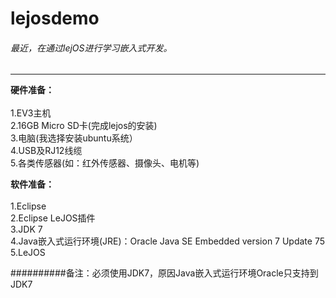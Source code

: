 # lejosdemo


###### 最近，在通过lejOS进行学习嵌入式开发。

----
<b>硬件准备：</b><br>
<br>
1.EV3主机<br>
2.16GB Micro SD卡(完成lejos的安装)<br>
3.电脑(我选择安装ubuntu系统）<br>
4.USB及RJ12线缆<br>
5.各类传感器(如：红外传感器、摄像头、电机等)<br>

<b>软件准备：</b><br>
<br>
1.Eclipse<br>
2.Eclipse LeJOS插件<br>
3.JDK 7<br>
4.Java嵌入式运行环境(JRE)：Oracle Java SE Embedded version 7 Update 75<br>
5.LeJOS<br>

##########备注：必须使用JDK7，原因Java嵌入式运行环境Oracle只支持到JDK7

